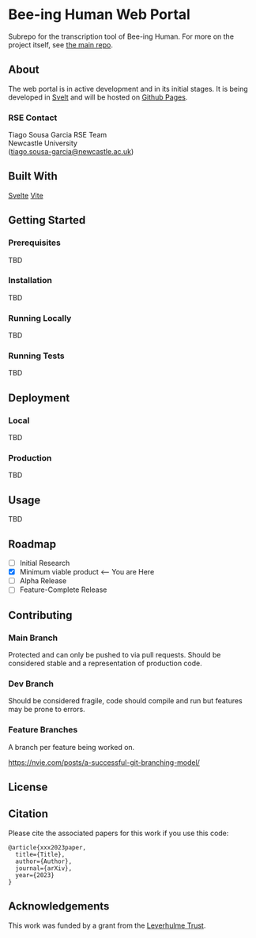 # Bee-ing Human Web Portal
Subrepo for the transcription tool of Bee-ing Human. For more on the project itself, see [the main repo](https://github.com/NewcastleRSE/beeing-human).

## About

The web portal is in active development and in its initial stages. It is being developed in [Svelt](https://svelte.dev/) and will be hosted on [Github Pages](https://pages.github.com/).

### RSE Contact
Tiago Sousa Garcia
RSE Team  
Newcastle University  
([tiago.sousa-garcia@newcastle.ac.uk](mailto:tiago.sousa-garcia@newcastle.ac.uk))  

## Built With

[Svelte](https://svelte.dev/)
[Vite](https://vitejs.dev/)

## Getting Started

### Prerequisites
TBD

### Installation

TBD

### Running Locally

TBD

### Running Tests

TBD

## Deployment

### Local

TBD

### Production

TBD

## Usage

TBD

## Roadmap

- [ ] Initial Research  
- [x] Minimum viable product <-- You are Here  
- [ ] Alpha Release  
- [ ] Feature-Complete Release  

## Contributing

### Main Branch
Protected and can only be pushed to via pull requests. Should be considered stable and a representation of production code.

### Dev Branch
Should be considered fragile, code should compile and run but features may be prone to errors.

### Feature Branches
A branch per feature being worked on.

https://nvie.com/posts/a-successful-git-branching-model/

## License

## Citation

Please cite the associated papers for this work if you use this code:

```
@article{xxx2023paper,
  title={Title},
  author={Author},
  journal={arXiv},
  year={2023}
}
```


## Acknowledgements
This work was funded by a grant from the [Leverhulme Trust](https://www.leverhulme.ac.uk/).
